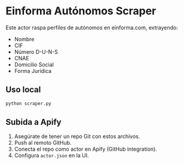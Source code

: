 # Einforma Autónomos Scraper

Este actor raspa perfiles de autónomos en einforma.com, extrayendo:
- Nombre
- CIF
- Número D-U-N-S
- CNAE
- Domicilio Social
- Forma Jurídica

## Uso local

```bash
python scraper.py
```

## Subida a Apify

1. Asegúrate de tener un repo Git con estos archivos.
2. Push al remoto GitHub.
3. Conecta el repo como actor en Apify (GitHub integration).
4. Configura `actor.json` en la UI.
